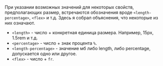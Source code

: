 При указании возможных значений для некоторых свойств, предполагающих размер, встречаются обозначения вроде `<length-percentage>`, `<flex>` и т.д. Здесь я собрал объяснения, что некоторые из них означают.

* `<length>` - число + конкретная единица размера. Например, 15px, 1.5rem и т.д.
* `<percentage>` - число + знак процента `%`.
* `<length-percentage>` - значение мб либо length, либо percentage, допускается одно или другое.
* `<flex>` - число + `fr`.